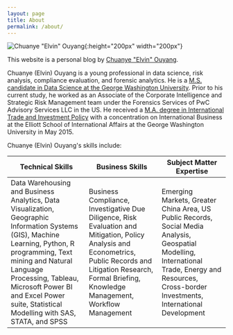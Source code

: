 ```yaml
---
layout: page
title: About
permalink: /about/
---
```

![Chuanye "Elvin" Ouyang](../assets/images/elvin_photo.jpeg){:height="200px" width="200px"}

This website is a personal blog by [Chuanye "Elvin" Ouyang](https://www.linkedin.com/in/ouyangchuanye/).

Chuanye (Elvin) Ouyang is a young professional in data science, risk analysis, compliance evaluation, and forensic analytics. He is a [M.S. candidate in Data Science at the George Washington University](https://datasci.columbian.gwu.edu/). Prior to his current study, he worked as an Associate of the Corporate Intelligence and Strategic Risk Management team under the Forensics Services of PwC Advisory Services LLC in the US. He received a [M.A. degree in International Trade and Investment Policy](https://elliott.gwu.edu/international-trade-investment-policy) with a concentration on International Business at the Elliott School of International Affairs at the George Washington University in May 2015.

Chuanye (Elvin) Ouyang's skills include:

| Technical Skills 	| Business Skills 	| Subject Matter Expertise 	|
|----------------------------------------------------------------------------------------------------------------------------------------------------------------------------------------------------------------------------------------------------------------------------------------------	|--------------------------------------------------------------------------------------------------------------------------------------------------------------------------------------------------------------------------	|------------------------------------------------------------------------------------------------------------------------------------------------------------------------------------------------------	|
| Data Warehousing and Business Analytics, Data Visualization, Geographic Information Systems (GIS), Machine Learning, Python, R programming, Text mining and Natural Language Processing, Tableau, Microsoft Power BI and Excel Power suite, Statistical Modelling with SAS, STATA, and SPSS 	| Business Compliance, Investigative Due Diligence,  Risk Evaluation and Mitigation,  Policy Analysis and Econometrics, Public Records and Litigation Research, Formal Briefing, Knowledge Management, Workflow Management 	| Emerging Markets, Greater China Area, US Public Records, Social Media Analysis, Geospatial Modelling, International Trade, Energy and Resources, Cross-border Investments, International Development 	|
